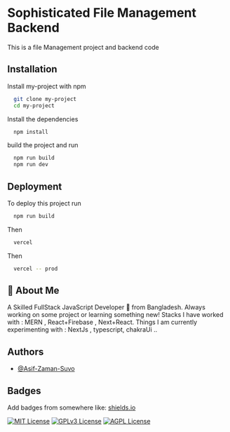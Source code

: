 # Sophisticated File Management Backend

This is a file Management project and backend code 

## Installation

Install my-project with npm

```bash
  git clone my-project
  cd my-project
```

Install the dependencies

```bash
  npm install
```

build the project and run

```bash
  npm run build
  npm run dev
```

## Deployment

To deploy this project run

```bash
  npm run build
```

Then

```bash
  vercel

```

Then

```bash
  vercel -- prod
```

## 🚀 About Me

A Skilled FullStack JavaScript Developer 🚀 from Bangladesh. Always working on some project or learning something new!
Stacks I have worked with : MERN , React+Firebase , Next+React.
Things I am currently experimenting with : NextJs , typescript, chakraUi ..

## Authors

- [@Asif-Zaman-Suvo](https://www.github.com/Asif-Zaman-Suvo)

## Badges

Add badges from somewhere like: [shields.io](https://shields.io/)

[![MIT License](https://img.shields.io/badge/License-MIT-green.svg)](https://choosealicense.com/licenses/mit/)
[![GPLv3 License](https://img.shields.io/badge/License-GPL%20v3-yellow.svg)](https://opensource.org/licenses/)
[![AGPL License](https://img.shields.io/badge/license-AGPL-blue.svg)](http://www.gnu.org/licenses/agpl-3.0)
